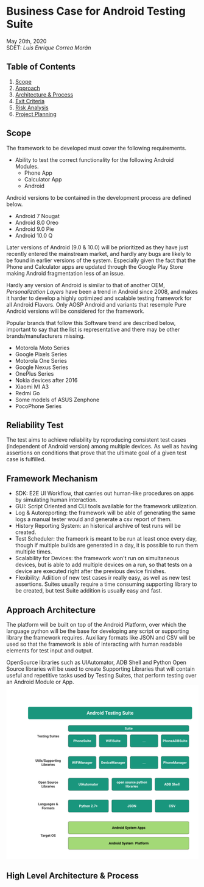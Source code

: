 # Business Case for Android Testing Suite
May 20th, 2020  
SDET: *Luis Enrique Correa Morán*

## Table of Contents
1. [Scope](#scope)
3. [Approach](#approach-architecture)
4. [Architecture & Process](#high-level-architecture--process)
5. [Exit Criteria](#exit-criteria)
6. [Risk Analysis](#risk-analysis)
7. [Project Planning](#project-planning)

## Scope
The framework to be developed must cover the following requirements.
* Ability to test the correct functionality for the following Android Modules.
    * Phone App
    * Calculator App
    * Android
    
Android versions to be contained in the development process are defined below.
* Android 7 Nougat
* Android 8.0 Oreo
* Android 9.0 Pie
* Android 10.0 Q

Later versions of Android (9.0 & 10.0) will be prioritized as they have just recently entered the mainstream market, and hardly any bugs are likely to be found in earlier versions of the system. Especially given the fact that the Phone and Calculator apps are updated through the Google Play Store making Android fragmentation less of an issue.

Hardly any version of Android is similar to that of another OEM, *Personalization Layers* have been a trend in Android since 2008, and makes it harder to develop a highly optimized and scalable testing framework for all Android Flavors. Only AOSP Android and variants that resemple Pure Android versions will be considered for the framework.

Popular brands that follow this Software trend are described below, important to say that the list is representative and there may be other brands/manufacturers missing.

* Motorola Moto Series
* Google Pixels Series
* Motorola One Series
* Google Nexus Series
* OnePlus Series
* Nokia devices after 2016
* Xiaomi MI A3
* Redmi Go
* Some models of ASUS Zenphone
* PocoPhone Series

## Reliability Test
The test aims to achieve reliability by reproducing consistent test cases (independent of Android version) among multiple devices. As well as having assertions on conditions that prove that the ultimate goal of a given test case is fulfilled.

## Framework Mechanism
* SDK: E2E UI Workflow, that carries out human-like procedures on apps by simulating human interaction.
* GUI: Script Oriented and CLI tools available for the framework utilization.
* Log & Autoreporting: the framework will be able of generating the same logs a manual tester would and generate a csv report of them.
* History Reporting System: an historical archive of test runs will be created.
* Test Scheduler: the frameork is meant to be run at least once every day, though if multiple builds are generated in a day, it is possible to run them multiple times.
* Scalability for Devices: the framework won't run on simultaneous devices, but is able to add multiple devices on a run, so that tests on a device are executed right after the previous device finishes.
* Flexibility: Adiition of new test cases ir really easy, as well as new test assertions. Suites usually require a time consuming supporting library to be created, but test Suite addition is usually easy and fast.

## Approach Architecture
The platform will be built on top of the Android Platform, over which the language python will be the base for developing any script or supporting library the framework requires.
Auxiliary formats like JSON and CSV will be used so that the framework is able of interacting with human readable elements for test input and output.

OpenSource libraries such as UIAutomator, ADB Shell and Python Open Source libraries will be used to create Supporting Libraries that will contain useful and repetitive tasks used by Testing Suites, that perform testing over an Android Module or App.
![Architecture](img/architecture.png)

## High Level Architecture & Process
